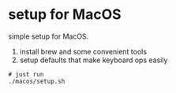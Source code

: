 # setup for MacOS

simple setup for MacOS.

1. install brew and some convenient tools
1. setup defaults that make keyboard ops easily

```
# just run
./macos/setup.sh
```